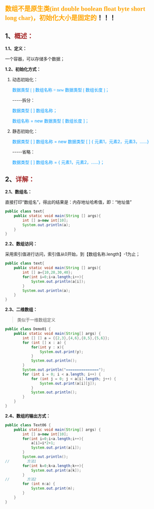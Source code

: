 ## <font color="orange" face="黑体">数组不是原生类(int double boolean float byte short long char)，初始化大小是固定的</font>！！！

## 1、<span style="color:brown">概述：</span>

**1.1、定义：**

一个容器，可以存储多个数据；

**1.2、初始化方式：**

1. 动态初始化：

   <font color="#0099ff" face="黑体">数据类型 [ ]  数组名称 = new 数据类型  [ 数组长度 ]；</font>

   -----拆分：

   <font color="#0099ff">数据类型 [ ]  数组名称；</font>

   <font color="#0099ff">数组名称 = new 数据类型  [ 数组长度 ]；</font>

2. 静态初始化：

   <font color="#0099ff">数据类型 [ ]  数组名称 = new 数据类型  [  ] { 元素1，元素2，元素3，......}</font>

   -----省略：

   <font color="#0099ff">数据类型 [ ]  数组名称 = { 元素1，元素2，......}；</font>



## 2、<span style="color:brown">详解：</span>

**2.1、数组名：**

直接打印“数组名”，得出的结果是：内存地址哈希值，即：“地址值”

```java
public class text{
    public static void main(String [] args){
        int [] a=new int[10];
        System.out.println(a);
    }
}
```

**2.2、数组访问：**

采用索引值进行访问，索引值从0开始，到【数组名称.length】-1为止；

```java
public class text{
    public static void main(String [] args){
        int [] a={10,20,30,40};
        for(int i=0;i<a.length;i++){
            System.out.println(a[i]);
        }
        System.out.println(a);
    }
}
```

**2.3、二维数组：**

> 类似于一维数组定义

```java
public class Demo01 {
    public static void main(String[] args) {
        int [] [] a = {{2,3},{4,6},{8,5},{5,6}};
        for (int [] x : a) {
            for(int y : x){
                System.out.print(y);
            }
            System.out.println();
        }
        System.out.println("===============");
        for (int i = 0; i < a.length; i++) {
            for (int j = 0; j < a[i].length; j++) {
                System.out.print(a[i][j]);
            }
            System.out.println();
        }
    }
}
```

**2.4、数组的输出方式：**

```java
public class Text06 {
    public static void main(String[] args) {
        int [] a=new int[10];
        for(int i=0;i<a.length;i++){
            a[i]=i*2+1;
            System.out.print(a[i]);
        }
        System.out.println();
//        方法1
        for(int k=0;k<a.length;k++){
            System.out.print(a[k]);
        }
//        方法2
        for (int n:a) {
            System.out.print(n);
        }
    }
}
```
